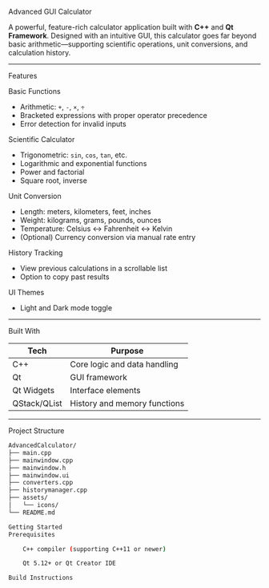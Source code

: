 Advanced GUI Calculator

A powerful, feature-rich calculator application built with **C++** and **Qt Framework**. Designed with an intuitive GUI, this calculator goes far beyond basic arithmetic—supporting scientific operations, unit conversions, and calculation history.

---


Features

Basic Functions
- Arithmetic: `+`, `-`, `×`, `÷`
- Bracketed expressions with proper operator precedence
- Error detection for invalid inputs

Scientific Calculator
- Trigonometric: `sin`, `cos`, `tan`, etc.
- Logarithmic and exponential functions
- Power and factorial
- Square root, inverse

Unit Conversion
- Length: meters, kilometers, feet, inches
- Weight: kilograms, grams, pounds, ounces
- Temperature: Celsius ↔ Fahrenheit ↔ Kelvin
- (Optional) Currency conversion via manual rate entry

History Tracking
- View previous calculations in a scrollable list
- Option to copy past results

UI Themes
- Light and Dark mode toggle

---

Built With

| Tech | Purpose |
|------|---------|
| C++ | Core logic and data handling |
| Qt | GUI framework |
| Qt Widgets | Interface elements |
| QStack/QList | History and memory functions |

---

Project Structure

```bash
AdvancedCalculator/
├── main.cpp
├── mainwindow.cpp
├── mainwindow.h
├── mainwindow.ui
├── converters.cpp
├── historymanager.cpp
├── assets/
│   └── icons/
└── README.md

Getting Started
Prerequisites

    C++ compiler (supporting C++11 or newer)

    Qt 5.12+ or Qt Creator IDE

Build Instructions
